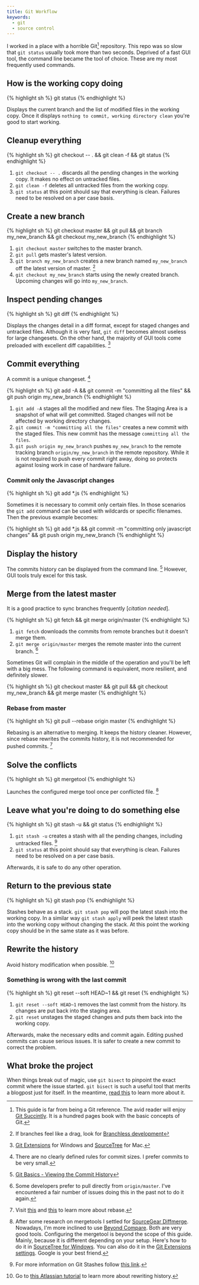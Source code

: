 ```yaml
---
title: Git Workflow
keywords:
  - git
  - source control
---
```


I worked in a place with a horrible Git[^git_succintly] repository. This repo was so slow that `git status` usually took more than two seconds. Deprived of a fast GUI tool, the command line became the tool of choice. These are my most frequently used commands.


## How is the working copy doing

{% highlight sh %}
git status
{% endhighlight %}

Displays the current branch and the list of modified files in the working copy. Once it displays `nothing to commit, working directory clean` you're good to start working.


## Cleanup everything

{% highlight sh %}
git checkout -- . && git clean -f && git status
{% endhighlight %}

1. `git checkout -- .` discards all the pending changes in the working copy. It makes no effect on untracked files.
2. `git clean -f` deletes all untracked files from the working copy.
3. `git status` at this point should say that everything is clean. Failures need to be resolved on a per case basis.


## Create a new branch

{% highlight sh %}
git checkout master && git pull && git branch my_new_branch && git checkout my_new_branch
{% endhighlight %}

1. `git checkout master` switches to the master branch.
2. `git pull` gets master's latest version.
3. `git branch my_new_branch` creates a new branch named `my_new_branch` off the latest version of master. [^git_branches]
4. `git checkout my_new_branch` starts using the newly created branch. Upcoming changes will go into `my_new_branch`.


## Inspect pending changes

{% highlight sh %}
git diff
{% endhighlight %}

Displays the changes detail in a diff format, except for staged changes and untracked files. Although it is very fast, `git diff` becomes almost useless for large changesets. On the other hand, the majority of GUI tools come preloaded with excellent diff capabilities. [^gui_tool]


## Commit everything
A commit is a unique changeset. [^small_commits]

{% highlight sh %}
git add -A && git commit -m "committing all the files" && git push origin my_new_branch
{% endhighlight %}

1. `git add -A` stages all the modified and new files. The Staging Area is a snapshot of what will get committed. Staged changes will not be affected by working directory changes.
2. `git commit -m "committing all the files"` creates a new commit with the staged files. This new commit has the message `committing all the files`.
3. `git push origin my_new_branch` pushes `my_new_branch` to the remote tracking branch `origin/my_new_branch` in the remote repository. While it is not required to push every commit right away, doing so protects against losing work in case of hardware failure.

### Commit only the Javascript changes

{% highlight sh %}
git add *.js
{% endhighlight %}

Sometimes it is necessary to commit only certain files. In those scenarios the `git add` command can be used with wildcards or specific filenames. Then the previous example becomes:

{% highlight sh %}
git add *.js && git commit -m "committing only javascript changes" && git push origin my_new_branch
{% endhighlight %}

## Display the history
The commits history can be displayed from the command line. [^git_log] However, GUI tools truly excel for this task.


## Merge from the latest master
It is a good practice to sync branches frequently [*citation needed*].

{% highlight sh %}
git fetch && git merge origin/master
{% endhighlight %}

1. `git fetch` downloads the commits from remote branches but it doesn't merge them.
2. `git merge origin/master` merges the remote master into the current branch. [^git_fetch_workflow]

Sometimes Git will complain in the middle of the operation and you'll be left with a big mess. The following command is equivalent, more resilient, and definitely slower.

{% highlight sh %}
git checkout master && git pull && git checkout my_new_branch && git merge master
{% endhighlight %}

### Rebase from master

{% highlight sh %}
git pull --rebase origin master
{% endhighlight %}

Rebasing is an alternative to merging. It keeps the history cleaner. However, since rebase rewrites the commits history, it is not recommended for pushed commits. [^git_rebase]


## Solve the conflicts

{% highlight sh %}
git mergetool
{% endhighlight %}

Launches the configured merge tool once per conflicted file. [^merge_tools]


## Leave what you're doing to do something else

{% highlight sh %}
git stash -u && git status
{% endhighlight %}

1. `git stash -u` creates a stash with all the pending changes, including untracked files. [^git_stash_help]
2. `git status` at this point should say that everything is clean. Failures need to be resolved on a per case basis.

Afterwards, it is safe to do any other operation.


## Return to the previous state

{% highlight sh %}
git stash pop
{% endhighlight %}

Stashes behave as a stack. `git stash pop` will pop the latest stash into the working copy. In a similar way `git stash apply` will peek the latest stash into the working copy without changing the stack. At this point the working copy should be in the same state as it was before.


## Rewrite the history
Avoid history modification when possible. [^rewrite_history]

### Something is wrong with the last commit

{% highlight sh %}
git reset --soft HEAD~1 && git reset
{% endhighlight %}

1. `git reset --soft HEAD~1` removes the last commit from the history. Its changes are put back into the staging area.
2. `git reset` unstages the staged changes and puts them back into the working copy.

Afterwards, make the necessary edits and commit again. Editing pushed commits can cause serious issues. It is safer to create a new commit to correct the problem.


## What broke the project
When things break out of magic, use `git bisect` to pinpoint the exact commit where the issue started. `git bisect` is such a useful tool that merits a blogpost just for itself. In the meantime, [read this](http://webchick.net/node/99) to learn more about it.


[^git_succintly]: This guide is far from being a Git reference. The avid reader will enjoy [Git Succintly](https://www.syncfusion.com/resources/techportal/ebooks/git). It is a hundred pages book with the basic concepts of Git.

[^gui_tool]: [Git Extensions](https://code.google.com/p/gitextensions/) for Windows and [SourceTree](https://www.sourcetreeapp.com/) for Mac.

[^git_branches]: If branches feel like a drag, look for [Branchless development](http://www.tedunangst.com/flak/post/branchless-development)

[^small_commits]: There are no clearly defined rules for commit sizes. I prefer commits to be very small.

[^git_fetch_workflow]: Some developers prefer to pull directly from `origin/master`. I've encountered a fair number of issues doing this in the past not to do it again.

[^git_rebase]: Visit [this](http://git-scm.com/docs/git-rebase) and [this](http://gitready.com/advanced/2009/02/11/pull-with-rebase.html) to learn more about rebase.
 
[^git_stash_help]: For more information on Git Stashes follow [this link](https://git-scm.com/book/en/v1/Git-Tools-Stashing).

[^rewrite_history]: Go to [this Atlassian tutorial](https://www.atlassian.com/git/tutorials/rewriting-history/) to learn more about rewriting history.

[^merge_tools]: After some research on mergetools I settled for [SourceGear Diffmerge](https://sourcegear.com/diffmerge/). Nowadays, I'm more inclined to use [Beyond Compare](http://www.scootersoftware.com/). Both are very good tools. Configuring the mergetool is beyond the scope of this guide. Mainly, because it is different depending on your setup. Here's how to do it in [SourceTree for Windows](http://stackoverflow.com/questions/16800280/how-to-interactively-visually-resolve-conflicts-in-sourcetree-git). You can also do it in the [Git Extensions settings](http://git-extensions-documentation.readthedocs.org/en/latest/settings.html). Google is your best friend.

[^git_log]: [Git Basics - Viewing the Commit History](https://git-scm.com/book/en/v2/Git-Basics-Viewing-the-Commit-History)
